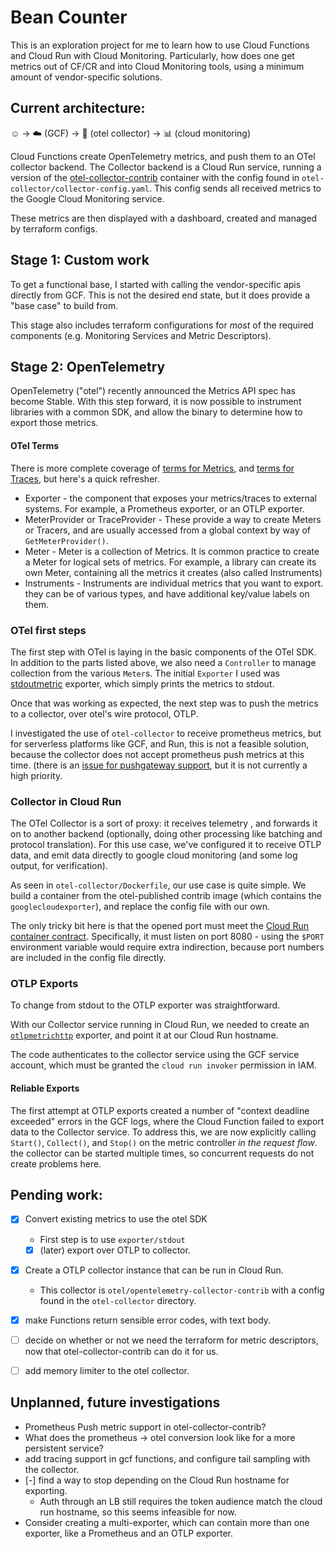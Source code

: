 # Bean Counter

This is an exploration project for me to learn how to use Cloud Functions and
Cloud Run with Cloud Monitoring. Particularly, how does one get metrics out of
CF/CR and into Cloud Monitoring tools, using a minimum amount of vendor-specific
solutions.

## Current architecture:

☺ -> ☁️ (GCF) -> 🔭 (otel collector) -> :bar_chart: (cloud monitoring)

Cloud Functions create OpenTelemetry metrics, and push them to an OTel collector
backend.  The Collector backend is a Cloud Run service, running a version of the
[otel-collector-contrib](http://github.com/open-telemetry/opentelemetry-collector-contrib)
container with the config found in `otel-collector/collector-config.yaml`. This
config sends all received metrics to the Google Cloud Monitoring service.

These metrics are then displayed with a dashboard, created and managed by 
terraform configs.

## Stage 1: Custom work

To get a functional base, I started with calling the vendor-specific apis
directly from GCF. This is not the desired end state, but it does provide a
"base case" to build from.

This stage also includes terraform configurations for *most* of the required
components (e.g. Monitoring Services and Metric Descriptors).

## Stage 2: OpenTelemetry

OpenTelemetry ("otel") recently announced the Metrics API spec has become
Stable. With this step forward, it is now possible to instrument libraries with
a common SDK, and allow the binary to determine how to export those metrics.

#### OTel Terms

There is more complete coverage of [terms for
Metrics](https://opentelemetry.io/docs/reference/specification/metrics/api/#overview),
and [terms for
Traces](https://opentelemetry.io/docs/reference/specification/trace/api/), but
here's a quick refresher.

* Exporter - the component that exposes your metrics/traces to external systems.
  For example, a Prometheus exporter, or an OTLP exporter.
* MeterProvider or TraceProvider - These provide a way to create Meters or
  Tracers, and are usually accessed from a global context by way of
  `GetMeterProvider()`.
* Meter - Meter is a collection of Metrics. It is common practice to create a
  Meter for logical sets of metrics. For example, a library can create its own
  Meter, containing all the metrics it creates (also called Instruments)
* Instruments - Instruments are individual metrics that you want to export. they
  can be of various types, and have additional key/value labels on them.

### OTel first steps

The first step with OTel is laying in the basic components of the OTel SDK. In addition to the parts listed above, we also need a `Controller` to manage collection from the various `Meter`s.
The initial `Exporter` I used was
[stdoutmetric](https://pkg.go.dev/go.opentelemetry.io/otel/exporters/stdout/stdoutmetric)
exporter, which simply prints the metrics to stdout. 

Once that was working as expected, the next step was to push the metrics to a
collector, over otel's wire protocol, OTLP.

I investigated the use of `otel-collector` to receive prometheus metrics, but
for serverless platforms like GCF, and Run, this is not a feasible solution,
because the collector does not accept prometheus push metrics at this time. (there is an
[issue for pushgateway
support](https://github.com/open-telemetry/opentelemetry-go/issues/522), but it
is not currently a high priority.

### Collector in Cloud Run

The OTel Collector is a sort of proxy: it receives telemetry , and forwards it
on to another backend (optionally, doing other processing like batching and
protocol translation).
For this use case, we've configured it to receive OTLP data, and emit data 
directly to google cloud monitoring (and some log output, for verification).

As seen in `otel-collector/Dockerfile`, our use case is quite simple. We build a
container from the otel-published contrib image (which contains the
`googlecloudexporter`), and replace the config file with our own.

The only tricky bit here is that the opened port must meet the [Cloud Run
container
contract](https://cloud.google.com/run/docs/reference/container-contract).
Specifically, it must listen on port 8080 - using the `$PORT` environment
variable would require extra indirection, because port numbers are included in
the config file directly.

### OTLP Exports

To change from stdout to the OTLP exporter was straightforward. 

With our Collector service running in Cloud Run, we needed to create an
[`otlpmetrichttp`](https://pkg.go.dev/go.opentelemetry.io/otel/exporters/otlp/otlpmetric/otlpmetrichttp)
exporter, and point it at our Cloud Run hostname.

The code authenticates to the collector service using the GCF service account,
which must be granted the `cloud run invoker` permission in IAM.

#### Reliable Exports

The first attempt at OTLP exports created a number of "context deadline
exceeded" errors in the GCF logs, where the Cloud Function failed to export data
to the Collector service. To address this, we are now explicitly calling
`Start()`, `Collect()`, and `Stop()` on the metric controller *in the request
flow*. the collector can be started multiple times, so concurrent requests do
not create problems here.

## Pending work:
- [X] Convert existing metrics to use the otel SDK
  - First step is to use `exporter/stdout`
  - [X] (later) export over OTLP to collector.
- [X] Create a OTLP collector instance that can be run in Cloud Run.
  - This collector is `otel/opentelemetry-collector-contrib` with a config found
  in the `otel-collector` directory. 
- [X] make Functions return sensible error codes, with text body.
- [ ] decide on whether or not we need the terraform for metric descriptors, now
that otel-collector-contrib can do it for us.
- [ ] add memory limiter to the otel collector.


## Unplanned, future investigations
- Prometheus Push metric support in otel-collector-contrib?
- What does the prometheus -> otel conversion look like for a more persistent service?
- add tracing support in gcf functions, and configure tail sampling with the collector.
- [-] find a way to stop depending on the Cloud Run hostname for exporting.
  - Auth through an LB still requires the token audience match the cloud run
  hostname, so this seems infeasible for now.
- Consider creating a multi-exporter, which can contain more than one exporter,
  like a Prometheus and an OTLP exporter.


